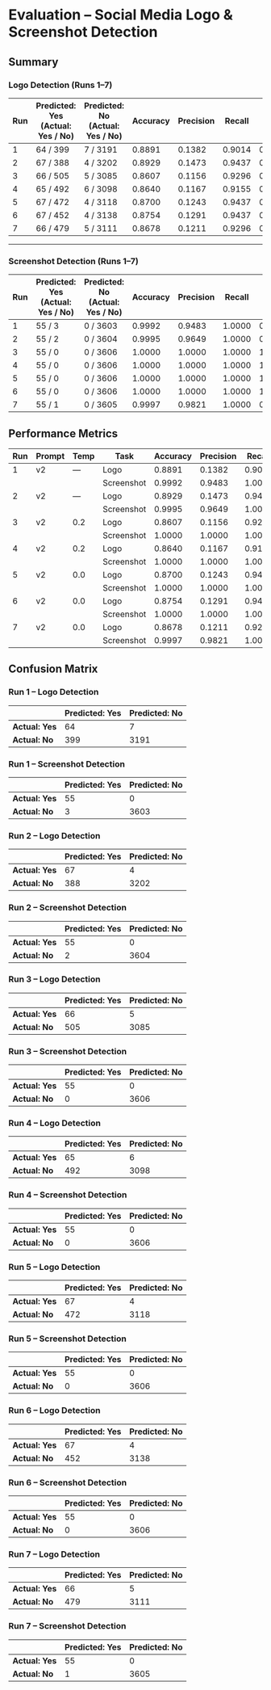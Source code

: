 # Evaluation – Social Media Logo & Screenshot Detection

## Summary

### Logo Detection (Runs 1–7)

| Run | Predicted: Yes (Actual: Yes / No) | Predicted: No (Actual: Yes / No) | Accuracy | Precision | Recall | F1 |
|-----|-----------------------------------|---------------------------------|----------|-----------|--------|----|
| 1   | 64 / 399                          | 7 / 3191                        | 0.8891   | 0.1382    | 0.9014 | 0.2397 |
| 2   | 67 / 388                          | 4 / 3202                        | 0.8929   | 0.1473    | 0.9437 | 0.2548 |
| 3   | 66 / 505                          | 5 / 3085                        | 0.8607   | 0.1156    | 0.9296 | 0.2056 |
| 4   | 65 / 492                          | 6 / 3098                        | 0.8640   | 0.1167    | 0.9155 | 0.2070 |
| 5   | 67 / 472                          | 4 / 3118                        | 0.8700   | 0.1243    | 0.9437 | 0.2197 |
| 6   | 67 / 452                          | 4 / 3138                        | 0.8754   | 0.1291    | 0.9437 | 0.2271 |
| 7   | 66 / 479                          | 5 / 3111                        | 0.8678   | 0.1211    | 0.9296 | 0.2143 |

---

### Screenshot Detection (Runs 1–7)

| Run | Predicted: Yes (Actual: Yes / No) | Predicted: No (Actual: Yes / No) | Accuracy | Precision | Recall | F1 |
|-----|-----------------------------------|---------------------------------|----------|-----------|--------|----|
| 1   | 55 / 3                             | 0 / 3603                        | 0.9992   | 0.9483    | 1.0000 | 0.9735 |
| 2   | 55 / 2                             | 0 / 3604                        | 0.9995   | 0.9649    | 1.0000 | 0.9821 |
| 3   | 55 / 0                             | 0 / 3606                        | 1.0000   | 1.0000    | 1.0000 | 1.0000 |
| 4   | 55 / 0                             | 0 / 3606                        | 1.0000   | 1.0000    | 1.0000 | 1.0000 |
| 5   | 55 / 0                             | 0 / 3606                        | 1.0000   | 1.0000    | 1.0000 | 1.0000 |
| 6   | 55 / 0                             | 0 / 3606                        | 1.0000   | 1.0000    | 1.0000 | 1.0000 |
| 7   | 55 / 1                             | 0 / 3605                        | 0.9997   | 0.9821    | 1.0000 | 0.9910 |

## Performance Metrics


| Run | Prompt | Temp | Task       | Accuracy | Precision | Recall | F1    |
|-----|--------|------|------------|----------|-----------|--------|-------|
| 1   | v2     | —    | Logo       | 0.8891   | 0.1382    | 0.9014 | 0.2397 |
|     |        |      | Screenshot | 0.9992   | 0.9483    | 1.0000 | 0.9735 |
| 2   | v2     | —    | Logo       | 0.8929   | 0.1473    | 0.9437 | 0.2548 |
|     |        |      | Screenshot | 0.9995   | 0.9649    | 1.0000 | 0.9821 |
| 3   | v2     | 0.2  | Logo       | 0.8607   | 0.1156    | 0.9296 | 0.2056 |
|     |        |      | Screenshot | 1.0000   | 1.0000    | 1.0000 | 1.0000 |
| 4   | v2     | 0.2  | Logo       | 0.8640   | 0.1167    | 0.9155 | 0.2070 |
|     |        |      | Screenshot | 1.0000   | 1.0000    | 1.0000 | 1.0000 |
| 5   | v2     | 0.0  | Logo       | 0.8700   | 0.1243    | 0.9437 | 0.2197 |
|     |        |      | Screenshot | 1.0000   | 1.0000    | 1.0000 | 1.0000 |
| 6   | v2     | 0.0  | Logo       | 0.8754   | 0.1291    | 0.9437 | 0.2271 |
|     |        |      | Screenshot | 1.0000   | 1.0000    | 1.0000 | 1.0000 |
| 7   | v2     | 0.0  | Logo       | 0.8678   | 0.1211    | 0.9296 | 0.2143 |
|     |        |      | Screenshot | 0.9997   | 0.9821    | 1.0000 | 0.9910 |


## Confusion Matrix

### Run 1 – Logo Detection

|                | Predicted: Yes | Predicted: No |
|----------------|----------------|---------------|
| **Actual: Yes** | 64             | 7             |
| **Actual: No**  | 399            | 3191          |

### Run 1 – Screenshot Detection

|                | Predicted: Yes | Predicted: No |
|----------------|----------------|---------------|
| **Actual: Yes** | 55             | 0             |
| **Actual: No**  | 3              | 3603          |

### Run 2 – Logo Detection

|                | Predicted: Yes | Predicted: No |
|----------------|----------------|---------------|
| **Actual: Yes** | 67             | 4             |
| **Actual: No**  | 388            | 3202          |

### Run 2 – Screenshot Detection

|                | Predicted: Yes | Predicted: No |
|----------------|----------------|---------------|
| **Actual: Yes** | 55             | 0             |
| **Actual: No**  | 2              | 3604          |

### Run 3 – Logo Detection

|                | Predicted: Yes | Predicted: No |
|----------------|----------------|---------------|
| **Actual: Yes** | 66             | 5             |
| **Actual: No**  | 505            | 3085          |

### Run 3 – Screenshot Detection

|                | Predicted: Yes | Predicted: No |
|----------------|----------------|---------------|
| **Actual: Yes** | 55             | 0             |
| **Actual: No**  | 0              | 3606          |

### Run 4 – Logo Detection

|                | Predicted: Yes | Predicted: No |
|----------------|----------------|---------------|
| **Actual: Yes** | 65             | 6             |
| **Actual: No**  | 492            | 3098          |

### Run 4 – Screenshot Detection

|                | Predicted: Yes | Predicted: No |
|----------------|----------------|---------------|
| **Actual: Yes** | 55             | 0             |
| **Actual: No**  | 0              | 3606          |

### Run 5 – Logo Detection

|                | Predicted: Yes | Predicted: No |
|----------------|----------------|---------------|
| **Actual: Yes** | 67             | 4             |
| **Actual: No**  | 472            | 3118          |

### Run 5 – Screenshot Detection

|                | Predicted: Yes | Predicted: No |
|----------------|----------------|---------------|
| **Actual: Yes** | 55             | 0             |
| **Actual: No**  | 0              | 3606          |

### Run 6 – Logo Detection

|                | Predicted: Yes | Predicted: No |
|----------------|----------------|---------------|
| **Actual: Yes** | 67             | 4             |
| **Actual: No**  | 452            | 3138          |

### Run 6 – Screenshot Detection

|                | Predicted: Yes | Predicted: No |
|----------------|----------------|---------------|
| **Actual: Yes** | 55             | 0             |
| **Actual: No**  | 0              | 3606          |

### Run 7 – Logo Detection

|                | Predicted: Yes | Predicted: No |
|----------------|----------------|---------------|
| **Actual: Yes** | 66             | 5             |
| **Actual: No**  | 479            | 3111          |

### Run 7 – Screenshot Detection

|                | Predicted: Yes | Predicted: No |
|----------------|----------------|---------------|
| **Actual: Yes** | 55             | 0             |
| **Actual: No**  | 1              | 3605          |
